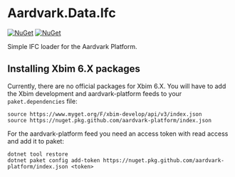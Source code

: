 # Aardvark.Data.Ifc
[![NuGet](https://badgen.net/nuget/v/Aardvark.Data.Ifc)](https://www.nuget.org/packages/Aardvark.Data.Ifc/)
[![NuGet](https://badgen.net/nuget/dt/Aardvark.Data.Ifc)](https://www.nuget.org/packages/Aardvark.Data.Ifc/)

Simple IFC loader for the Aardvark Platform.

## Installing Xbim 6.X packages
Currently, there are no official packages for Xbim 6.X. You will have to add the Xbim development and aardvark-platform feeds to your `paket.dependencies` file:
```
source https://www.myget.org/F/xbim-develop/api/v3/index.json
source https://nuget.pkg.github.com/aardvark-platform/index.json
```
For the aardvark-platform feed you need an access token with read access and add it to paket:
```
dotnet tool restore
dotnet paket config add-token https://nuget.pkg.github.com/aardvark-platform/index.json <token>
```
